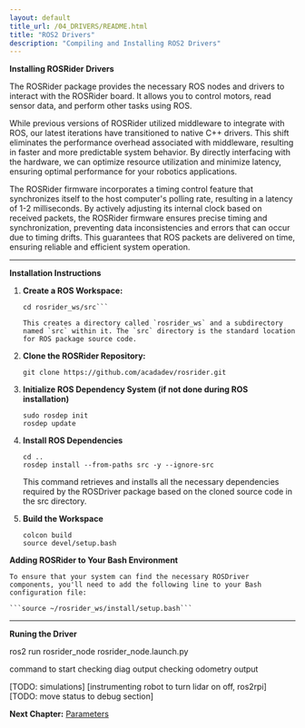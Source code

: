 ```yaml
---
layout: default
title_url: /04_DRIVERS/README.html
title: "ROS2 Drivers"
description: "Compiling and Installing ROS2 Drivers"
---
```


**Installing ROSRider Drivers**

The ROSRider package provides the necessary ROS nodes and drivers to interact with the ROSRider board. It allows you to control motors, read sensor data, and perform other tasks using ROS.

While previous versions of ROSRider utilized middleware to integrate with ROS, our latest iterations have transitioned to native C++ drivers. This shift eliminates the performance overhead associated with middleware, resulting in faster and more predictable system behavior. By directly interfacing with the hardware, we can optimize resource utilization and minimize latency, ensuring optimal performance for your robotics applications.

The ROSRider firmware incorporates a timing control feature that synchronizes itself to the host computer's polling rate, resulting in a latency of 1-2 milliseconds. By actively adjusting its internal clock based on received packets, the ROSRider firmware ensures precise timing and synchronization, preventing data inconsistencies and errors that can occur due to timing drifts. This guarantees that ROS packets are delivered on time, ensuring reliable and efficient system operation.

---

**Installation Instructions**

1. **Create a ROS Workspace:**

	```mkdir -p rosrider_ws/src   
	cd rosrider_ws/src```  

	This creates a directory called `rosrider_ws` and a subdirectory named `src` within it. The `src` directory is the standard location for ROS package source code.

2. **Clone the ROSRider Repository:**

	```git clone https://github.com/acadadev/rosrider.git```

3. **Initialize ROS Dependency System (if not done during ROS installation)**

	```sudo rosdep init```  
	```rosdep update```

4. **Install ROS Dependencies**

	``cd ..``  
	``rosdep install --from-paths src -y --ignore-src``

	This command retrieves and installs all the necessary dependencies required by the ROSDriver package based on the cloned source code in the src directory.

5. **Build the Workspace**

	``colcon build``  
	``source devel/setup.bash``

**Adding ROSRider to Your Bash Environment**

	To ensure that your system can find the necessary ROSDriver components, you'll need to add the following line to your Bash configuration file:

	```source ~/rosrider_ws/install/setup.bash```

---

**Runing the Driver**

ros2 run rosrider_node rosrider_node.launch.py

command to start
checking diag output
checking odometry output  

[TODO: simulations]
[instrumenting robot to turn lidar on off, ros2rpi]
[TODO: move status to debug section]

__Next Chapter:__ [Parameters](../05_PARAMETERS/README.md)


